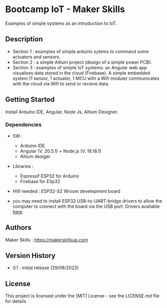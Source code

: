 # Bootcamp IoT - Maker Skills 

Examples of simple systems as an introduction to IoT.

## Description

- Section 1 : examples of simple arduino sytems to command some actuators and sensors.
- Section 2 : a simple Altium project (design of a simple power PCB).
- Section 3 : examples of simple IoT systems: an Angular web app visualises data stored in the cloud (Firebase). A simple embedded system (1 sensor, 1 actuator, 1 MCU with a Wifi module) communicates with the cloud via Wifi to send or recieve data. 

## Getting Started

Install Arduino IDE, Angular, Node Js, Altium Designer.

### Dependencies

- SW :
    - Arduino IDE
    - Angular (V. 20.5.1) + Node.js (V. 18.16.1)
    - Altium desiger

- Libraries : 
    - Espressif ESP32 for Arduino
    - Firebase for ESp32

- HW needed : ESP32-S2 Wroom develepment board

- you may need to install ESP32 USB-to-UART-bridge drivers to allow the computer to connect with the board via the USB port. Drivers available [here](https://www.silabs.com/developers/usb-to-uart-bridge-vcp-drivers?tab=downloads).

## Authors

Maker Skills : https://makerskillsup.com

## Version History

- 0.1 : initial release (29/08/2023)

## License

This project is licensed under the [MIT] License - see the LICENSE.md file for details
